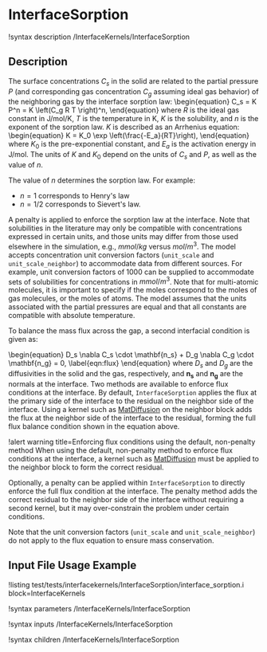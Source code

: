 # InterfaceSorption

!syntax description /InterfaceKernels/InterfaceSorption

## Description

The surface concentrations $C_s$ in the solid are related to the partial pressure $P$ (and corresponding gas concentration $C_g$ assuming ideal gas behavior) of the neighboring gas by the interface sorption law:
\begin{equation}
C_s = K P^n = K \left(C_g R T \right)^n,
\end{equation}
where $R$ is the ideal gas constant in J/mol/K, $T$ is the temperature in K, $K$ is the solubility, and $n$ is the exponent of the sorption law. $K$ is described as an Arrhenius equation:
\begin{equation}
K = K_0 \exp \left(\frac{-E_a}{RT}\right),
\end{equation}
where $K_0$ is the pre-exponential constant, and $E_a$ is the activation energy in J/mol. The units of $K$ and $K_0$ depend on the units of $C_s$ and $P$, as well as the value of $n$.

The value of $n$ determines the sorption law. For example:

- $n = 1$ corresponds to Henry's law
- $n = 1/2$ corresponds to Sievert's law.

A penalty is applied to enforce the sorption law at the interface. Note that solubilities in the literature may only be compatible with concentrations expressed in certain units, and those units may differ from those used elsewhere in the simulation, e.g., $mmol/kg$ versus $mol/m^3$. The model accepts concentration unit conversion factors (`unit_scale` and `unit_scale_neighbor`) to accommodate data from different sources. For example, unit conversion factors of $1000$ can be supplied to accommodate sets of solubilities for concentrations in $mmol/m^3$. Note that for multi-atomic molecules, it is important to specify if the moles correspond to the moles of gas molecules, or the moles of atoms. The model assumes that the units associated with the partial pressures are equal and that all constants are compatible with absolute temperature.

To balance the mass flux across the gap, a second interfacial condition is given as:

\begin{equation}
D_s \nabla C_s \cdot \mathbf{n_s} + D_g \nabla C_g \cdot \mathbf{n_g} = 0,
\label{eqn:flux}
\end{equation}
where $D_s$ and $D_g$ are the diffusivities in the solid and the gas, respectively, and $\mathbf{n_s}$ and $\mathbf{n_g}$ are the normals at the interface. Two methods are available to enforce flux conditions at the interface. By default, `InterfaceSorption` applies the flux at the primary side of the interface to the residual on the neighbor side of the interface. Using a kernel such as [MatDiffusion](/MatDiffusion.md) on the neighbor block adds the flux at the neighbor side of the interface to the residual, forming the full flux balance condition shown in the equation above.

!alert warning title=Enforcing flux conditions using the default, non-penalty method
When using the default, non-penalty method to enforce flux conditions at the interface, a kernel such as [MatDiffusion](/MatDiffusion.md) must be applied to the neighbor block to form the correct residual.

Optionally, a penalty can be applied within `InterfaceSorption` to directly enforce the full flux condition at the interface. The penalty method adds the correct residual to the neighbor side of the interface without requiring a second kernel, but it may over-constrain the problem under certain conditions.

Note that the unit conversion factors (`unit_scale` and `unit_scale_neighbor`) do not apply to the flux equation to ensure mass conservation.

## Input File Usage Example

!listing test/tests/interfacekernels/InterfaceSorption/interface_sorption.i block=InterfaceKernels

!syntax parameters /InterfaceKernels/InterfaceSorption

!syntax inputs /InterfaceKernels/InterfaceSorption

!syntax children /InterfaceKernels/InterfaceSorption

